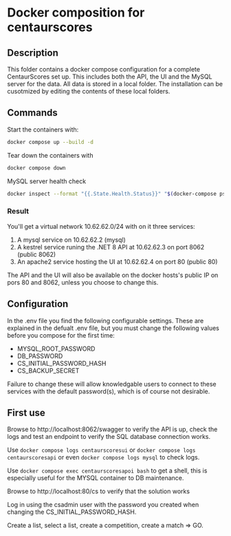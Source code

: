 # Docker composition for centaurscores

## Description

This folder contains a docker compose configuration for a complete CentaurScores set up. This includes
both the API, the UI and the MySQL server for the data. All data is stored in a local folder. The
installation can be cusotmized by editing the contents of these local folders.

## Commands

Start the containers with:

```sh
docker compose up --build -d
```

Tear down the containers with

```sh
docker compose down
```

MySQL server health check

```sh
docker inspect --format "{{.State.Health.Status}}" "$(docker-compose ps -q mysql)"
```

### Result

You'll get a virtual network 10.62.62.0/24 with on it three services:

1. A mysql service on 10.62.62.2 (mysql)
2. A kestrel service runing the .NET 8 API at 10.62.62.3 on port 8062 (public 8062)
3. An apache2 service hosting the UI at 10.62.62.4 on port 80 (public 80)

The API and the UI will also be available on the docker hosts's public IP on pors 80 and 8062, unless 
you choose to change this.

## Configuration

In the .env file you find the following configurable settings. These are explained in the defualt .env
file, but you must change the following values before you compose for the first time:

* MYSQL_ROOT_PASSWORD
* DB_PASSWORD
* CS_INITIAL_PASSWORD_HASH
* CS_BACKUP_SECRET

Failure to change these will allow knowledgable users to connect to these services with the default
password(s), which is of course not desirable.

## First use

Browse to http://localhost:8062/swagger to verify the API is up, check the logs and test an endpoint to
verify the SQL database connection works.

Use ```docker compose logs centaurscoresui``` or ```docker compose logs centaurscoresapi``` or even ```docker compose logs mysql``` to check logs.

Use ```docker compose exec centaurscoresapoi bash``` to get a shell, this is especially useful for the MYSQL container to DB maintenance.

Browse to http://localhost:80/cs to verify that the solution works

Log in using the csadmin user with the password you created when changing the CS_INITIAL_PASSWORD_HASH.

Create a list, select a list, create a competition, create a match => GO.